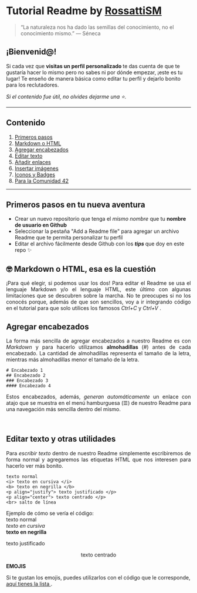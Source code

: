 # Tutorial Readme by <a href="https://github.com/RossattiSM"> RossattiSM </a>

> “La naturaleza nos ha dado las semillas del conocimiento, no el conocimiento mismo.” ― Séneca

## ¡Bienvenid@!

Si cada vez que <b> visitas un perfil personalizado </b> te das cuenta de que te gustaría hacer lo mismo pero no sabes ni por dónde empezar, ¡este es tu lugar! 
Te enseño de manera básica como editar tu perfil y dejarlo bonito para los reclutadores. <br>

<i> Si el contenido fue útil, no olvides dejarme una ⭐. </i> <br>

<hr>

## Contenido 
<p align="center">
  <ol>
    <li> <a href="https://github.com/RossattiSM/tutorial-readme/blob/main/README.md#primeros-pasos-en-tu-nueva-aventura"> Primeros pasos </a> </li>
    <li> <a href="https://github.com/RossattiSM/tutorial-readme/blob/main/README.md#-markdown-o-html-esa-es-la-cuesti%C3%B3n"> Markdown o HTML </a> </li>
    <li> <a href="https://github.com/RossattiSM/tutorial-readme#agregar-encabezados"> Agregar encabezados </a> </li>
    <li> <a href=""> Editar texto </a> </li>
    <li> <a href=""> Añadir enlaces </a> </li>
    <li> <a href=""> Insertar imágenes </a> </li>
    <li> <a href=""> Iconos y Badges </a> </li>
    <li> <a href=""> Para la Comunidad 42 </a> </li>
    
  </ol>
</p>

<hr>

## Primeros pasos en tu nueva aventura 

<p align="justify">
<ul>
  <li> Crear un nuevo repositorio que tenga el <i> mismo nombre </i> que tu <b> nombre de usuario en Github </b> </li> 
  <li> Seleccionar la pestaña </i> "Add a Readme file" para agregar un archivo Readme que te permita personalizar tu perfil </li> 
  <li> Editar el archivo fácilmente desde Github con los <b> <i> tips </i> </b> que doy en este repo ✨ </li> 
</ul>
 </p>

## 🤓 Markdown o HTML, esa es la cuestión 

<p align="justify">
¡Para qué elegir, si podemos usar los dos! Para editar el Readme se usa el lenguaje Markdown y/o el lenguaje HTML, este último con algunas limitaciones que se descubren sobre la marcha. No te preocupes si no los conocés porque, además de que son sencillos, voy a ir integrando código en el tutorial para que solo utilices los famosos <i> Ctrl+C </i> y <i> Ctrl+V </i>.
 </p>

## Agregar encabezados
<p align="justify">
La forma más sencilla de agregar encabezados a nuestro Readme es con <i> Markdown </i> y para hacerlo utilizamos <b> almohadillas </b> (#) antes de cada encabezado. La cantidad de almohadillas representa el tamaño de la letra, mientras más almohadillas menor el tamaño de la letra.
 </p>
 
```
# Encabezado 1
## Encabezado 2
### Encabezado 3
#### Encabezado 4
```
<p align="justify">
Estos encabezados, además, <i> generan automáticamente </i> un enlace con atajo que se muestra en el menú hamburguesa (☰) de nuestro Readme para una navegación más sencilla dentro del mismo.
</p> <br>

## Editar texto y otras utilidades
<p align="justify">
Para <i> escribir texto </i> dentro de nuestro Readme simplemente escribiremos de forma normal y agregaremos las etiquetas HTML que nos interesen para hacerlo ver más bonito.
 </p>
 
 ```
texto normal
<i> texto en cursiva </i>
<b> texto en negrilla </b>
<p align="justify"> texto justificado </p>
<p align="center"> texto centrado </p>
<br> salto de línea
```

Ejemplo de cómo se vería el código: <br>
texto normal <br> 
<i> texto en cursiva </i> <br> 
<b> texto en negrilla </b> <br> 
<p align="justify"> texto justificado </p>
<p align="center"> texto centrado </p>

  <p> <b> EMOJIS </b> </p> 
Si te gustan los emojis, puedes utilizarlos con el código que le corresponde, <a href="https://gist.github.com/rxaviers/7360908"> aquí tienes la lista </a>.
  
